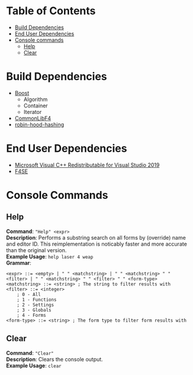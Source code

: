 # Table of Contents

* [Build Dependencies](#build-dependencies)
* [End User Dependencies](#end-user-dependencies)
* [Console commands](#console-commands)
	* [Help](#help)
	* [Clear](#clear)

# Build Dependencies
* [Boost](https://www.boost.org/)
	* Algorithm
	* Container
	* Iterator
* [CommonLibF4](https://github.com/Ryan-rsm-McKenzie/CommonLibF4)
* [robin-hood-hashing](https://github.com/martinus/robin-hood-hashing)

# End User Dependencies
* [Microsoft Visual C++ Redistributable for Visual Studio 2019](https://support.microsoft.com/en-us/help/2977003/the-latest-supported-visual-c-downloads)
* [F4SE](https://f4se.silverlock.org/)

# Console Commands

## Help

**Command**: `"Help" <expr>`  
**Description**: Performs a substring search on all forms by (override) name and editor ID. This reimplementation is noticably faster and more accurate than the original version.  
**Example Usage**: `help laser 4 weap`  
**Grammar**:
```
<expr> ::= <empty> | " " <matchstring> | " " <matchstring> " " <filter> | " " <matchstring> " " <filter> " " <form-type>
<matchstring> ::= <string> ; The string to filter results with
<filter> ::= <integer>
	; 0 - All
	; 1 - Functions
	; 2 - Settings
	; 3 - Globals
	; 4 - Forms
<form-type> ::= <string> ; The form type to filter form results with
```

## Clear
**Command**: `"Clear"`  
**Description**: Clears the console output.  
**Example Usage**: `clear`
